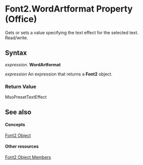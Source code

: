 
# Font2.WordArtformat Property (Office)

Gets or sets a value specifying the text effect for the selected text. Read/write.


## Syntax

 _expression_. **WordArtformat**

 _expression_ An expression that returns a **Font2** object.


### Return Value

MsoPresetTextEffect


## See also


#### Concepts


[Font2 Object](8e892c52-56d9-72bd-2893-b15a17cd59ae.md)
#### Other resources


[Font2 Object Members](8c91a433-b474-486a-4c03-eb9f7b44ecb0.md)
